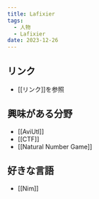 ```yaml
---
title: Lafixier
tags:
  - 人物
  - Lafixier
date: 2023-12-26
---
```

## リンク
- [[リンク]]を参照
##  興味がある分野
- [[AviUtl]]
- [[CTF]]
- [[Natural Number Game]]
## 好きな言語
- [[Nim]]